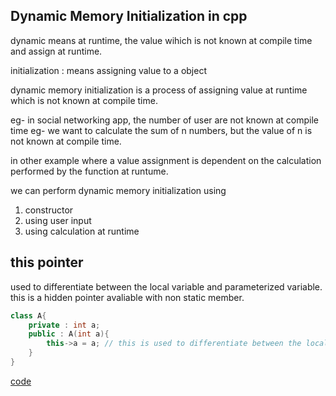 ## Dynamic Memory Initialization in cpp 
dynamic means at runtime, the value wihich is not known at compile time and assign at runtime.

initialization : means assigning value to a object 

dynamic memory initialization is a process of assigning value at runtime which is not known at compile time.

eg- in social networking app, the number of user are not known at compile time
eg-  we want to calculate the sum of n numbers, but the value of n is not known at compile time.

in other example where a value assignment is dependent on the calculation performed by the function at runtume.

we can perform dynamic memory initialization using
1. constructor
2. using user input 
3. using calculation at runtime

## this pointer 
used to differentiate between the local variable and parameterized variable.
this is a hidden pointer avaliable with non static member.

```cpp
class A{
    private : int a;
    public : A(int a){
        this->a = a; // this is used to differentiate between the local variable and parameterized variable
    }
}
```
[code](/classProg/24-4-2025.cpp)

